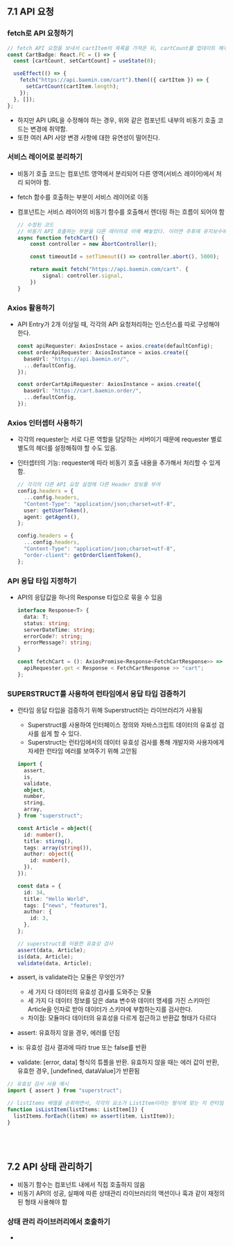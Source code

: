 ## 7.1 API 요청

### fetch로 API 요청하기

```typescript
// fetch API 요청을 보내서 cartItem의 목록을 가져온 뒤, cartCount를 업데이트 해주는 코드
const CartBadge: React.FC = () => {
  const [cartCount, setCartCount] = useState(0);

  useEffect(() => {
    fetch("https://api.baemin.com/cart").then(({ cartItem }) => {
      setCartCount(cartItem.length);
    });
  }, []);
};
```

- 하지만 API URL을 수정해야 하는 경우, 위와 같은 컴포넌트 내부의 비동기 호출 코드는 변경에 취약함.
- 또한 여러 API 사양 변경 사항에 대한 유연성이 떨어진다.

### 서비스 레이어로 분리하기

- 비동기 호출 코드는 컴포넌트 영역에서 분리되어 다른 영역(서비스 레이어)에서 처리 되어야 함.
- fetch 함수를 호출하는 부분이 서비스 레이어로 이동
- 컴포넌트는 서비스 레이어의 비동기 함수를 호출해서 렌더링 하는 흐름이 되어야 함

  ```typescript
  // 수정된 코드
  // 비동기 API 호출하는 부분을 다른 레이어로 아예 빼놓았다. 이러면 추후에 유지보수에 용의함
  async function fetchCart() {
      const controller = new AbortController();

      const timeoutId = setTimeout(() => controller.abort(), 5000);

      return await fetch("https://api.baemin.com/cart". {
          signal: controller.signal,
      })
  }
  ```

### Axios 활용하기

- API Entry가 2개 이상일 때, 각각의 API 요청처리하는 인스턴스를 따로 구성해야 한다.

  ```typescript
  const apiRequester: AxiosInstace = axios.create(defaultConfig);
  const orderApiRequester: AxiosInstance = axios.create({
    baseUrl: "https://api.baemin.or/",
    ...defaultConfig,
  });

  const orderCartApiRequester: AxiosInstance = axios.create({
    baseUrl: "https://cart.baemin.order/",
    ...defaultConfig,
  });
  ```

### Axios 인터셉터 사용하기

- 각각의 requester는 서로 다른 역할을 담당하는 서버이기 때문에 requester 별로 별도의 헤더를 설정해줘야 할 수도 있음.
- 인터셉터의 기능: requester에 따라 비동기 호출 내용을 추가해서 처리할 수 있게 함.

  ```typescript
  // 각각의 다른 API 요청 설정에 다른 Header 정보를 부여
  config.headers = {
    ...config.headers,
    "Content-Type": "application/json;charset=utf-8",
    user: getUserToken(),
    agent: getAgent(),
  };

  config.headers = {
    ...config.headers,
    "Content-Type": "application/json;charset=utf-8",
    "order-client": getOrderClientToken(),
  };
  ```

### API 응답 타입 지정하기

- API의 응답값을 하나의 Response 타입으로 묶을 수 있음

  ```typescript
  interface Response<T> {
    data: T;
    status: string;
    serverDateTime: string;
    errorCode?: string;
    errorMessage?: string;
  }

  const fetchCart = (): AxiosPromise<Response<FetchCartResponse>> => {
    apiRequester.get < Response < FetchCartResponse >> "cart";
  };
  ```

### SUPERSTRUCT를 사용하여 런타임에서 응답 타입 검증하기

- 런타임 응답 타입을 검증하기 위해 Superstruct라는 라이브러리가 사용됨

  - Superstruct를 사용하여 인터페이스 정의와 자바스크립트 데이터의 유효성 검사를 쉽게 할 수 있다.
  - Superstruct는 런타임에서의 데이터 유효성 검사를 통해 개발자와 사용자에게 자세한 런타임 에러를 보여주기 위해 고안됨

  ```typescript
  import {
    assert,
    is,
    validate,
    object,
    number,
    string,
    array,
  } from "superstruct";

  const Article = object({
    id: number(),
    title: stirng(),
    tags: array(string()),
    author: object({
      id: number(),
    }),
  });

  const data = {
    id: 34,
    title: "Hello World",
    tags: ["news", "features"],
    author: {
      id: 3,
    },
  };

  // superstruct를 이용한 유효성 검사
  assert(data, Article);
  is(data, Article);
  validate(data, Article);
  ```

- assert, is validate라는 모듈은 무엇인가?

  - 세 가지 다 데이터의 유효성 검사를 도와주는 모듈
  - 세 가지 다 데이터 정보를 담은 data 변수와 데이터 명세를 가진 스키마인 Article을 인자로 받아 데이터가 스키마에 부합하는지를 검사한다.
  - 차이점: 모듈마다 데이터의 유효성을 다르게 접근하고 반환값 형태가 다르다

- assert: 유효하지 않을 경우, 에러를 던짐
- is: 유효성 검사 결과에 따라 true 또는 false를 반환
- validate: [error, data] 형식의 튜플을 반환. 유효하지 않을 때는 에러 값이 반환, 유효한 경우, [undefined, dataValue]가 반환됨

```typescript
// 유효성 검사 사용 예시
import { assert } from "superstruct";

// listItems 배열을 순회하면서, 각각의 요소가 ListItem이라는 형식에 맞는 지 런타임 유효성을 검증하는 함수
function isListItem(listItems: ListItem[]) {
  listItems.forEach((item) => assert(item, ListItem));
}
```

<br><br>

## 7.2 API 상태 관리하기

- 비동기 함수는 컴포넌트 내에서 직접 호출하지 않음
- 비동기 API의 성공, 실패에 따른 상태관리 라이브러리의 액션이나 훅과 같이 재정의된 형태 사용해야 함

### 상태 관리 라이브러리에서 호출하기

-
